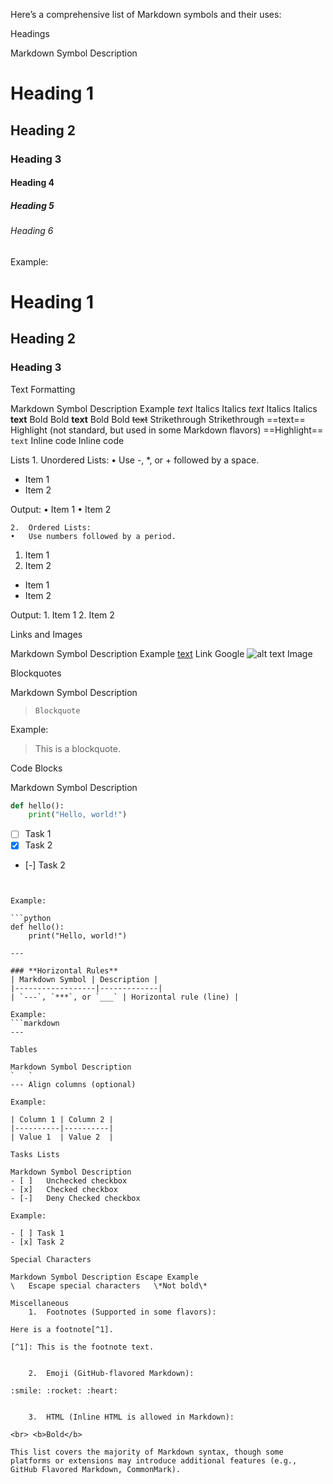 Here’s a comprehensive list of Markdown symbols and their uses:

Headings

Markdown Symbol Description

# Heading 1

## Heading 2

### Heading 3

#### Heading 4

##### Heading 5

###### Heading 6

Example:

# Heading 1

## Heading 2

### Heading 3

Text Formatting

Markdown Symbol Description Example
_text_ Italics Italics
_text_ Italics Italics
**text** Bold Bold
**text** Bold Bold
~~text~~ Strikethrough Strikethrough
==text== Highlight (not standard, but used in some Markdown flavors) ==Highlight==
`text` Inline code Inline code

Lists 1. Unordered Lists:
• Use -, \*, or + followed by a space.

- Item 1
- Item 2

Output:
• Item 1
• Item 2

    2.	Ordered Lists:
    •	Use numbers followed by a period.

1. Item 1
2. Item 2

- Item 1
- Item 2

Output: 1. Item 1 2. Item 2

Links and Images

Markdown Symbol Description Example
[text](URL) Link Google
![alt text](URL) Image

Blockquotes

Markdown Symbol Description

>     Blockquote

Example:

> This is a blockquote.

Code Blocks

Markdown Symbol Description

```python
def hello():
    print("Hello, world!")
```

- [ ] Task 1
- [x] Task 2
- [-] Task 2

````language Code block with syntax highlighting


Example:

```python
def hello():
    print("Hello, world!")

---

### **Horizontal Rules**
| Markdown Symbol | Description |
|------------------|-------------|
| `---`, `***`, or `___` | Horizontal rule (line) |

Example:
```markdown
---

Tables

Markdown Symbol	Description
`	`
---	Align columns (optional)

Example:

| Column 1 | Column 2 |
|----------|----------|
| Value 1  | Value 2  |

Tasks Lists

Markdown Symbol	Description
- [ ]	Unchecked checkbox
- [x]	Checked checkbox
- [-]	Deny Checked checkbox

Example:

- [ ] Task 1
- [x] Task 2

Special Characters

Markdown Symbol	Description	Escape Example
\	Escape special characters	\*Not bold\*

Miscellaneous
	1.	Footnotes (Supported in some flavors):

Here is a footnote[^1].

[^1]: This is the footnote text.


	2.	Emoji (GitHub-flavored Markdown):

:smile: :rocket: :heart:


	3.	HTML (Inline HTML is allowed in Markdown):

<br> <b>Bold</b>

This list covers the majority of Markdown syntax, though some platforms or extensions may introduce additional features (e.g., GitHub Flavored Markdown, CommonMark).
````
